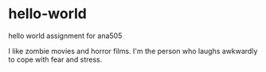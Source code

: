 # hello-world
hello world assignment for ana505

I like zombie movies and horror films. I'm the person who laughs awkwardly to cope with fear and stress.
